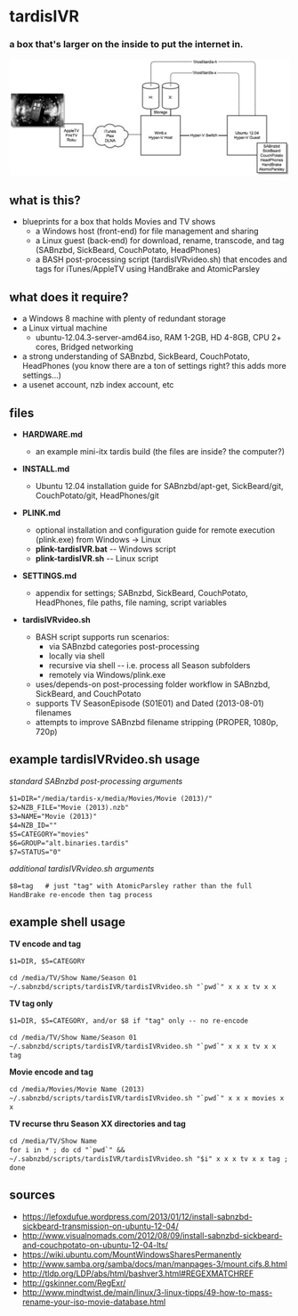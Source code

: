 # tardisIVR
### a box that's larger on the inside to put the internet in.
![alt text](https://github.com/scrathe/tardisIVR/blob/master/graphics/tardisIVR.png?raw=true "tardisIVR Blueprint")

## what is this?
* blueprints for a box that holds Movies and TV shows
  * a Windows host (front-end) for file management and sharing
  * a Linux guest (back-end) for download, rename, transcode, and tag (SABnzbd, SickBeard, CouchPotato, HeadPhones)
  * a BASH post-processing script (tardisIVRvideo.sh) that encodes and tags for iTunes/AppleTV using HandBrake and AtomicParsley

## what does it require?
* a Windows 8 machine with plenty of redundant storage
* a Linux virtual machine
  * ubuntu-12.04.3-server-amd64.iso, RAM 1-2GB, HD 4-8GB, CPU 2+ cores, Bridged networking
* a strong understanding of SABnzbd, SickBeard, CouchPotato, HeadPhones (you know there are a ton of settings right?  this adds more settings...)
* a usenet account, nzb index account, etc

## files
* **HARDWARE.md**
  * an example mini-itx tardis build (the files are inside? the computer?)

* **INSTALL.md**
  * Ubuntu 12.04 installation guide for SABnzbd/apt-get, SickBeard/git, CouchPotato/git, HeadPhones/git

* **PLINK.md**
  * optional installation and configuration guide for remote execution (plink.exe) from Windows -> Linux
  * **plink-tardisIVR.bat** -- Windows script
  * **plink-tardisIVR.sh** -- Linux script

* **SETTINGS.md**
  * appendix for settings; SABnzbd, SickBeard, CouchPotato, HeadPhones, file paths, file naming, script variables
 
* **tardisIVRvideo.sh**
  * BASH script supports run scenarios:
    * via SABnzbd categories post-processing
    * locally via shell
    * recursive via shell -- i.e. process all Season subfolders
    * remotely via Windows/plink.exe
  * uses/depends-on post-processing folder workflow in SABnzbd, SickBeard, and CouchPotato
  * supports TV SeasonEpisode (S01E01) and Dated (2013-08-01) filenames
  * attempts to improve SABnzbd filename stripping (PROPER, 1080p, 720p)

## example tardisIVRvideo.sh usage
*standard SABnzbd post-processing arguments*
```
$1=DIR="/media/tardis-x/media/Movies/Movie (2013)/"
$2=NZB_FILE="Movie (2013).nzb"
$3=NAME="Movie (2013)"
$4=NZB_ID=""
$5=CATEGORY="movies"
$6=GROUP="alt.binaries.tardis"
$7=STATUS="0"
```
*additional tardisIVRvideo.sh arguments*
```
$8=tag   # just "tag" with AtomicParsley rather than the full HandBrake re-encode then tag process
```
## example shell usage
**TV encode and tag**
```
$1=DIR, $5=CATEGORY
```
```
cd /media/TV/Show Name/Season 01
~/.sabnzbd/scripts/tardisIVR/tardisIVRvideo.sh "`pwd`" x x x tv x x
```
**TV tag only**
```
$1=DIR, $5=CATEGORY, and/or $8 if "tag" only -- no re-encode
```
```
cd /media/TV/Show Name/Season 01
~/.sabnzbd/scripts/tardisIVR/tardisIVRvideo.sh "`pwd`" x x x tv x x tag
```
**Movie encode and tag**
```
cd /media/Movies/Movie Name (2013)
~/.sabnzbd/scripts/tardisIVR/tardisIVRvideo.sh "`pwd`" x x x movies x x
```
**TV recurse thru Season XX directories and tag**
```
cd /media/TV/Show Name
for i in * ; do cd "`pwd`" && ~/.sabnzbd/scripts/tardisIVR/tardisIVRvideo.sh "$i" x x x tv x x tag ; done
```

## sources
* https://lefoxdufue.wordpress.com/2013/01/12/install-sabnzbd-sickbeard-transmission-on-ubuntu-12-04/
* http://www.visualnomads.com/2012/08/09/install-sabnzbd-sickbeard-and-couchpotato-on-ubuntu-12-04-lts/
* https://wiki.ubuntu.com/MountWindowsSharesPermanently
* http://www.samba.org/samba/docs/man/manpages-3/mount.cifs.8.html
* http://tldp.org/LDP/abs/html/bashver3.html#REGEXMATCHREF
* http://gskinner.com/RegExr/
* http://www.mindtwist.de/main/linux/3-linux-tipps/49-how-to-mass-rename-your-iso-movie-database.html
